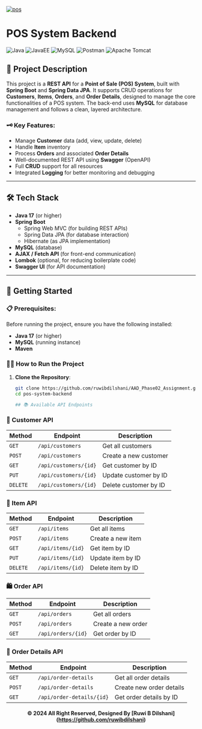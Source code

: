 <a href="https://git.io/typing-svg"><img src="https://readme-typing-svg.herokuapp.com?font=Fira+Code&weight=600&size=50&pause=1000&center=true&vCenter=true&color=green&width=835&height=70&lines=🛒+POS+System+REST+API" alt="pos" /></a>

# POS System Backend
![Java](https://img.shields.io/badge/Java-ED8B00?style=for-the-badge&logo=java&logoColor=white)
![JavaEE](https://img.shields.io/badge/JavaEE-6DB33F?style=for-the-badge&logo=java&logoColor=white)
![MySQL](https://img.shields.io/badge/MySQL-4479A1?style=for-the-badge&logo=mysql&logoColor=white)
![Postman](https://img.shields.io/badge/Postman-FF6C37?style=for-the-badge&logo=postman&logoColor=white)
![Apache Tomcat](https://img.shields.io/badge/Apache%20Tomcat-F8DC75?style=for-the-badge&logo=apache-tomcat&logoColor=black)


## 📜 Project Description
This project is a **REST API** for a **Point of Sale (POS) System**, built with **Spring Boot** and **Spring Data JPA**. It supports CRUD operations for **Customers**, **Items**, **Orders**, and **Order Details**, designed to manage the core functionalities of a POS system. The back-end uses **MySQL** for database management and follows a clean, layered architecture.

### 🗝 Key Features:
- Manage **Customer** data (add, view, update, delete)
- Handle **Item** inventory
- Process **Orders** and associated **Order Details**
- Well-documented REST API using **Swagger** (OpenAPI)
- Full **CRUD** support for all resources
- Integrated **Logging** for better monitoring and debugging

---

## 🛠️ Tech Stack
- **Java 17** (or higher)
- **Spring Boot**
  - Spring Web MVC (for building REST APIs)
  - Spring Data JPA (for database interaction)
  - Hibernate (as JPA implementation)
- **MySQL** (database)
- **AJAX / Fetch API** (for front-end communication)
- **Lombok** (optional, for reducing boilerplate code)
- **Swagger UI** (for API documentation)
  
---

## 🚀 Getting Started

### 📋 Prerequisites:
Before running the project, ensure you have the following installed:
- **Java 17** (or higher)
- **MySQL** (running instance)
- **Maven**

### 🏃‍♂️ How to Run the Project

1. **Clone the Repository**:
   ```bash
   git clone https://github.com/ruwibdilshani/AAD_Phase02_Assignment.git
   cd pos-system-backend

   ## 📚 Available API Endpoints

### 🔗 Customer API
| Method   | Endpoint                    | Description                    |
|----------|-----------------------------|--------------------------------|
| `GET`    | `/api/customers`             | Get all customers               |
| `POST`   | `/api/customers`             | Create a new customer           |
| `GET`    | `/api/customers/{id}`        | Get customer by ID              |
| `PUT`    | `/api/customers/{id}`        | Update customer by ID           |
| `DELETE` | `/api/customers/{id}`        | Delete customer by ID           |

### 🛒 Item API
| Method   | Endpoint                    | Description                    |
|----------|-----------------------------|--------------------------------|
| `GET`    | `/api/items`                 | Get all items                   |
| `POST`   | `/api/items`                 | Create a new item               |
| `GET`    | `/api/items/{id}`            | Get item by ID                  |
| `PUT`    | `/api/items/{id}`            | Update item by ID               |
| `DELETE` | `/api/items/{id}`            | Delete item by ID               |

### 🛍️ Order API
| Method   | Endpoint                    | Description                    |
|----------|-----------------------------|--------------------------------|
| `GET`    | `/api/orders`                | Get all orders                  |
| `POST`   | `/api/orders`                | Create a new order              |
| `GET`    | `/api/orders/{id}`           | Get order by ID                 |

### 🧾 Order Details API
| Method   | Endpoint                    | Description                    |
|----------|-----------------------------|--------------------------------|
| `GET`    | `/api/order-details`         | Get all order details           |
| `POST`   | `/api/order-details`         | Create new order details        |
| `GET`    | `/api/order-details/{id}`    | Get order details by ID         |


<div align="center">

#### © 2024 All Right Reserved, Designed By [Ruwi B Dilshani] (https://github.com/ruwibdilshani)

</div>
